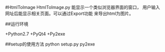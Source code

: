 #HtmlToImage
HtmlToImage.py 能显示一个类似浏览器界面的窗口，
用户输入网址后能显示相关页面。可以通过Export功能
来导出html为图片。

##运行环境

+Python2.7
+PyQt4
+Py2exe



##setup的使用方法
    python setup.py py2exe
